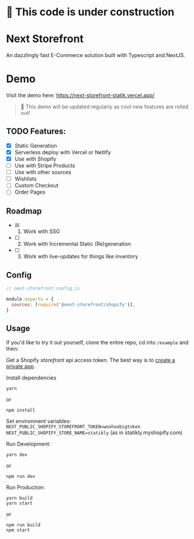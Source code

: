 # 🚧 This code is under construction

# Next Storefront

An dazzlingly fast E-Commerce solution built with Typescript and NextJS.

# Demo

Visit the demo here: https://next-storefront-statik.vercel.app/

> 📝 This demo will be updated regularly as cool new features are rolled out!

## TODO Features:

- [x] Static Generation
- [x] Serverless deploy with Vercel or Netlify
- [x] Use with Shopify
- [ ] Use with Stripe Products
- [ ] Use with other sources
- [ ] Wishlists
- [ ] Custom Checkout
- [ ] Order Pages

## Roadmap

- [x] 1. Work with SSG
- [ ] 2. Work with Incremental Static (Re)generation
- [ ] 3. Work with live-updates for things like inventory

## Config

```js
// next-storefront.config.js

module.exports = {
  sources: [require('@next-storefront/shopify')],
}
```

## Usage

If you'd like to try it out yourself, clone the entire repo, cd into `/example` and then:

Get a Shopify _storefront_ api access token. The best way is to [create a private app](https://shopify.dev/docs/storefront-api/getting-started#private).

Install dependencies

```
yarn
```

or

```
npm install
```

Set environment variables:  
`NEXT_PUBLIC_SHOPIFY_STOREFRONT_TOKEN=woohoobigtoken`  
`NEXT_PUBLIC_SHOPIFY_STORE_NAME=statikly` (as in statikly.myshopify.com)

Run Development:

```
yarn dev
```

or

```
npm run dev
```

Run Production:

```
yarn build
yarn start
```

or

```
npm run build
npm start
```
